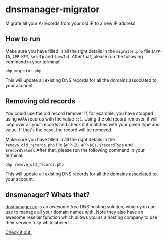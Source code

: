 # dnsmanager-migrator
Migrate all your A-records from your old IP to a new IP address.

## How to run
Make sure you have filled in all the right details in the `migrator.php` file (`APP-ID`, `APP-KEY`, `$oldIp` and `$newIp`).
After that, please run the following command in your terminal:

``
php migrator.php
``

This will update all existing DNS records for all the domains associated to your account.

## Removing old records
You could use the old record remover if, for example, you have stopped using `AAAA` records with the value `::1`. Using the old record remover, it will loop over all your records and check if it matches with your given type and value. If that's the case, the record will be removed.

Make sure you have filled in all the right details in the `remove_old_records.php` file (`APP-ID`, `APP-KEY`, `$recordType` and `$recordValue`).
After that, please run the following command in your terminal:

``
php remove_old_records.php
``

This will update all existing DNS records for all the domains associated to your account.


## dnsmanager? Whats that?

[dnsmanager.cc][dnsmanager] is an awesome _free_ DNS hosting solution, which you can use to manage all your domain names with.
Note they also have an awesome reseller function which allows you as a hosting company to use their service fully whitelabeled.

[Check it out.][dnsmanager]

[dnsmanager]: https://app.dnsmanager.io
